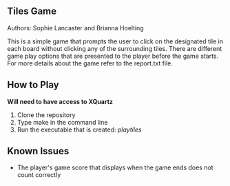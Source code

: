 ## Tiles Game

Authors: Sophie Lancaster and Brianna Hoelting

This is a simple game that prompts the user to click on the designated tile in each board without 
clicking any of the surrounding tiles. There are different game play options that are presented 
to the player before the game starts. For more details about the game refer to the report.txt file.

## How to Play

**Will need to have access to XQuartz**

1. Clone the repository
2. Type make in the command line
3. Run the executable that is created: *playtiles*

## Known Issues

* The player's game score that displays when the game ends does not count correctly
